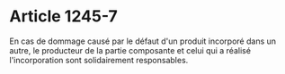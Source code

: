 # Article 1245-7

<p>En cas de dommage causé par le défaut d'un produit incorporé dans un autre, le producteur de la partie composante et celui qui a réalisé l'incorporation sont solidairement responsables.</p>